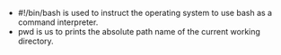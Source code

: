 - #!/bin/bash is used to instruct the operating system to use bash as a command interpreter.
- pwd is us to prints the absolute path name of the current working directory.
